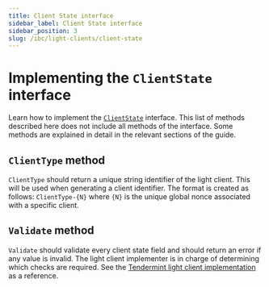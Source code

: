 ```yaml
---
title: Client State interface
sidebar_label: Client State interface
sidebar_position: 3
slug: /ibc/light-clients/client-state
---
```



# Implementing the `ClientState` interface

Learn how to implement the [`ClientState`](https://github.com/cosmos/ibc-go/blob/v7.0.0/modules/core/exported/client.go#L36) interface. This list of methods described here does not include all methods of the interface. Some methods are explained in detail in the relevant sections of the guide.

## `ClientType` method

`ClientType` should return a unique string identifier of the light client. This will be used when generating a client identifier.
The format is created as follows: `ClientType-{N}` where `{N}` is the unique global nonce associated with a specific client.

## `Validate` method

`Validate` should validate every client state field and should return an error if any value is invalid. The light client
implementer is in charge of determining which checks are required. See the [Tendermint light client implementation](https://github.com/cosmos/ibc-go/blob/v7.0.0/modules/light-clients/07-tendermint/client_state.go#L111) as a reference.


